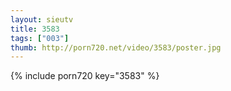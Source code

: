 ```yaml
--- 
layout: sieutv
title: 3583
tags: ["003"]
thumb: http://porn720.net/video/3583/poster.jpg
---
```

{% include porn720 key="3583" %} 
